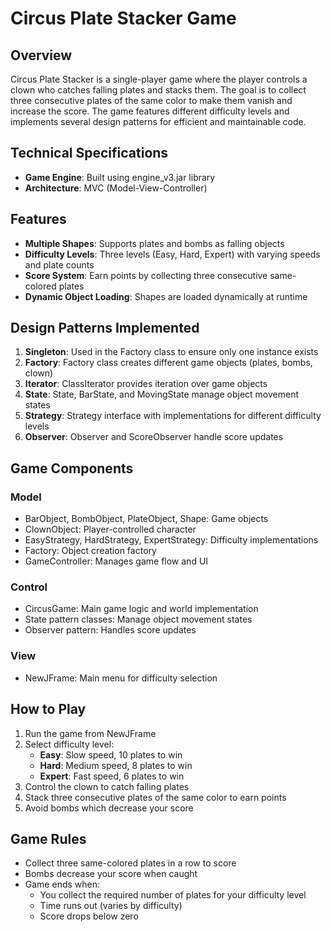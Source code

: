 # Circus Plate Stacker Game

## Overview
Circus Plate Stacker is a single-player game where the player controls a clown who catches falling plates and stacks them. The goal is to collect three consecutive plates of the same color to make them vanish and increase the score. The game features different difficulty levels and implements several design patterns for efficient and maintainable code.

## Technical Specifications
- **Game Engine**: Built using engine_v3.jar library   
- **Architecture**: MVC (Model-View-Controller)  

## Features
- **Multiple Shapes**: Supports plates and bombs as falling objects  
- **Difficulty Levels**: Three levels (Easy, Hard, Expert) with varying speeds and plate counts  
- **Score System**: Earn points by collecting three consecutive same-colored plates  
- **Dynamic Object Loading**: Shapes are loaded dynamically at runtime  

## Design Patterns Implemented
1. **Singleton**: Used in the Factory class to ensure only one instance exists  
2. **Factory**: Factory class creates different game objects (plates, bombs, clown)  
3. **Iterator**: ClassIterator provides iteration over game objects  
4. **State**: State, BarState, and MovingState manage object movement states  
5. **Strategy**: Strategy interface with implementations for different difficulty levels  
6. **Observer**: Observer and ScoreObserver handle score updates  

## Game Components
### Model
- BarObject, BombObject, PlateObject, Shape: Game objects  
- ClownObject: Player-controlled character  
- EasyStrategy, HardStrategy, ExpertStrategy: Difficulty implementations  
- Factory: Object creation factory  
- GameController: Manages game flow and UI  

### Control
- CircusGame: Main game logic and world implementation  
- State pattern classes: Manage object movement states  
- Observer pattern: Handles score updates  

### View
- NewJFrame: Main menu for difficulty selection  

## How to Play
1. Run the game from NewJFrame 
2. Select difficulty level:  
   - **Easy**: Slow speed, 10 plates to win  
   - **Hard**: Medium speed, 8 plates to win  
   - **Expert**: Fast speed, 6 plates to win  
3. Control the clown to catch falling plates  
4. Stack three consecutive plates of the same color to earn points  
5. Avoid bombs which decrease your score  

## Game Rules
- Collect three same-colored plates in a row to score  
- Bombs decrease your score when caught  
- Game ends when:  
  - You collect the required number of plates for your difficulty level  
  - Time runs out (varies by difficulty)  
  - Score drops below zero  

